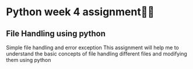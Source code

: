 # Python week 4 assignment📑📑
## File Handling using python
Simple file handling and error exception
This assignment will help me to understand the basic concepts of file handling different files and modifying them using python 
